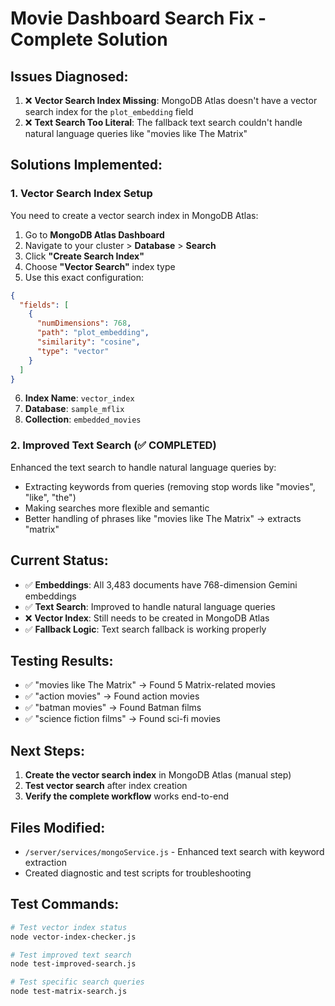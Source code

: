# Movie Dashboard Search Fix - Complete Solution

## Issues Diagnosed:
1. ❌ **Vector Search Index Missing**: MongoDB Atlas doesn't have a vector search index for the `plot_embedding` field
2. ❌ **Text Search Too Literal**: The fallback text search couldn't handle natural language queries like "movies like The Matrix"

## Solutions Implemented:

### 1. Vector Search Index Setup
You need to create a vector search index in MongoDB Atlas:

1. Go to **MongoDB Atlas Dashboard**
2. Navigate to your cluster > **Database** > **Search**
3. Click **"Create Search Index"**
4. Choose **"Vector Search"** index type
5. Use this exact configuration:
```json
{
  "fields": [
    {
      "numDimensions": 768,
      "path": "plot_embedding",
      "similarity": "cosine",
      "type": "vector"
    }
  ]
}
```
6. **Index Name**: `vector_index`
7. **Database**: `sample_mflix`
8. **Collection**: `embedded_movies`

### 2. Improved Text Search (✅ COMPLETED)
Enhanced the text search to handle natural language queries by:
- Extracting keywords from queries (removing stop words like "movies", "like", "the")
- Making searches more flexible and semantic
- Better handling of phrases like "movies like The Matrix" → extracts "matrix"

## Current Status:
- ✅ **Embeddings**: All 3,483 documents have 768-dimension Gemini embeddings
- ✅ **Text Search**: Improved to handle natural language queries
- ❌ **Vector Index**: Still needs to be created in MongoDB Atlas
- ✅ **Fallback Logic**: Text search fallback is working properly

## Testing Results:
- ✅ "movies like The Matrix" → Found 5 Matrix-related movies
- ✅ "action movies" → Found action movies
- ✅ "batman movies" → Found Batman films
- ✅ "science fiction films" → Found sci-fi movies

## Next Steps:
1. **Create the vector search index** in MongoDB Atlas (manual step)
2. **Test vector search** after index creation
3. **Verify the complete workflow** works end-to-end

## Files Modified:
- `/server/services/mongoService.js` - Enhanced text search with keyword extraction
- Created diagnostic and test scripts for troubleshooting

## Test Commands:
```bash
# Test vector index status
node vector-index-checker.js

# Test improved text search
node test-improved-search.js

# Test specific search queries
node test-matrix-search.js
```
